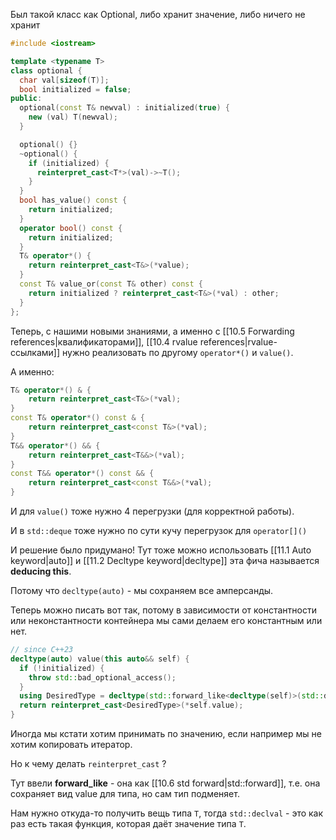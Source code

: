 Был такой класс как Optional, либо хранит значение, либо ничего не хранит

```cpp
#include <iostream>

template <typename T>
class optional {
  char val[sizeof(T)];
  bool initialized = false;
public:
  optional(const T& newval) : initialized(true) {
    new (val) T(newval);
  }

  optional() {}
  ~optional() {
    if (initialized) {
      reinterpret_cast<T*>(val)->~T();
    }
  }
  bool has_value() const {
    return initialized;
  }
  operator bool() const {
    return initialized;
  }
  T& operator*() {
    return reinterpret_cast<T&>(*value);
  }
  const T& value_or(const T& other) const {
    return initialized ? reinterpret_cast<T&>(*val) : other;
  }
};
```
Теперь, с нашими новыми знаниями, а именно c [[10.5 Forwarding references|квалификаторами]], [[10.4 rvalue references|rvalue-ссылками]] нужно реализовать по другому `operator*()` и `value()`.

А именно:

```cpp
T& operator*() & {
    return reinterpret_cast<T&>(*val);
}
const T& operator*() const & {
    return reinterpret_cast<const T&>(*val);
}
T&& operator*() && {
    return reinterpret_cast<T&&>(*val);
}
const T&& operator*() const && {
    return reinterpret_cast<const T&&>(*val);
}
```

И для `value()` тоже нужно 4 перегрузки (для корректной работы).

И в `std::deque` тоже нужно по сути кучу перегрузок для `operator[]()`

И решение было придумано! Тут тоже можно использовать [[11.1 Auto keyword|auto]] и [[11.2 Decltype keyword|decltype]] эта фича называется **deducing this**.

Потому что `decltype(auto)` - мы сохраняем все амперсанды.

Теперь можно писать вот так, потому в зависимости от константности или неконстантности контейнера мы сами делаем его константным или нет.

```cpp
// since C++23
decltype(auto) value(this auto&& self) {
  if (!initialized) {
    throw std::bad_optional_access();
  }
  using DesiredType = decltype(std::forward_like<decltype(self)>(std::declval<T>()))
  return reinterpret_cast<DesiredType>(*self.value);
}
```

Иногда мы кстати хотим принимать по значению, если например мы не хотим копировать итератор.

Но к чему делать `reinterpret_cast` ?

Тут ввели **forward_like** - она как [[10.6 std forward|std::forward]], т.е. она сохраняет вид value для типа, но сам тип подменяет.

Нам нужно откуда-то получить вещь типа `T`, тогда `std::declval` - это как раз есть такая функция, которая даёт значение типа `T`.

